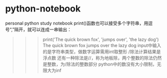 # python-notebook
personal python study notebook
print()函数也可以接受多个字符串，用逗号“,”隔开，就可以连成一串输出：
>>> print('The quick brown fox', 'jumps over', 'the lazy dog')
    The quick brown fox jumps over the lazy dog
input中输入的是字符串类型，做数字运算需用int取整形
/除法计算结果是浮点数    还有一种除法是//，称为地板除，两个整数的除法仍然是整数，为/除法的整数部分
python中的数没有大小限制，无限大为inf
